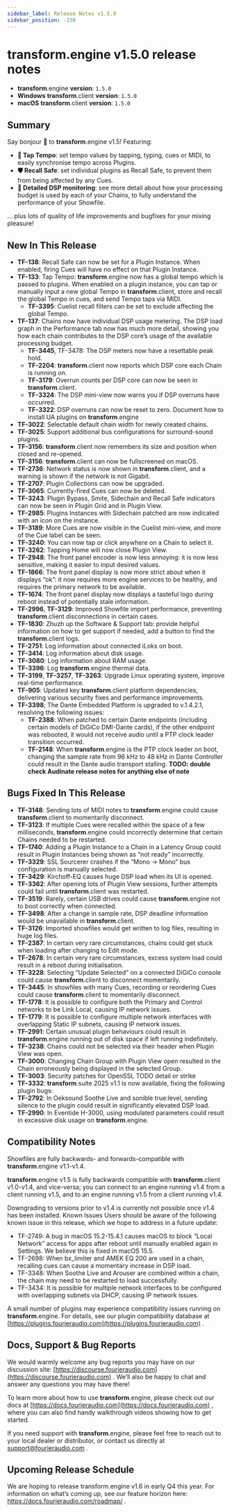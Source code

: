 ```yaml
---
sidebar_label: Release Notes v1.5.0
sidebar_position: -150
---
```


# transform.engine v1.5.0 release notes

- **transform**.engine **version**: `1.5.0`
- **Windows** **transform**.client **version**: `1.5.0`
- **macOS** **transform**.client **version**: `1.5.0`

## Summary
Say bonjour 👋  to **transform**.engine v1.5! Featuring:

* **🎵 Tap Tempo**: set tempo values by tapping, typing, cues or MIDI, to easily synchronise tempo across Plugins.
* **🛡️ Recall Safe**: set individual plugins as Recall Safe, to prevent them from being affected by any Cues.
* **🔎 Detailed DSP monitoring**: see more detail about how your processing budget is used by each of your Chains, to fully understand the performance of your Showfile.

… plus lots of quality of life improvements and bugfixes for your mixing pleasure!

## New In This Release

- **TF-138**: Recall Safe can now be set for a Plugin Instance. When enabled, firing Cues will have no effect on that Plugin Instance.
- **TF-133**: Tap Tempo: **transform**.engine now has a global tempo which is passed to plugins. When enabled on a plugin instance, you can tap or manually input a new global Tempo in **transform**.client, store and recall the global Tempo in cues, and send Tempo taps via MIDI.
  - **TF-3395**: Cuelist recall filters can be set to exclude affecting the global Tempo.
- **TF-137**: Chains now have individual DSP usage metering. The DSP load graph in the Performance tab now has much more detail, showing you how each chain contributes to the DSP core’s usage of the available processing budget.
  - **TF-3445**, TF-3478: The DSP meters now have a resettable peak hold.
  - **TF-2204**: **transform**.client now reports which DSP core each Chain is running on.
  - **TF-3179**: Overrun counts per DSP core can now be seen in **transform**.client.
  - **TF-3324**: The DSP mini-view now warns you if DSP overruns have occurred.
  - **TF-3322**: DSP overruns can now be reset to zero.
Document how to install UA plugins on **transform**.engine
- **TF-3022**: Selectable default chain width for newly created chains.
- **TF-3025**: Support additional bus configurations for surround-sound plugins.
- **TF-3156**: **transform**.client now remembers its size and position when closed and re-opened.
- **TF-3156**: **transform**.client can now be fullscreened on macOS.
- **TF-2736**: Network status is now shown in **transform**.client, and a warning is shown if the network is not Gigabit.
- **TF-2707**: Plugin Collections can now be upgraded.
- **TF-3065**: Currently-fired Cues can now be deleted.
- **TF-3243**: Plugin Bypass, Smite, Sidechain and Recall Safe indicators can now be seen in Plugin Grid and in Plugin View.
- **TF-2985**: Plugins Instances with Sidechain patched are now indicated with an icon on the instance.
- **TF-3189**: More Cues are now visible in the Cuelist mini-view, and more of the Cue label can be seen.
- **TF-3240**: You can now tap or click anywhere on a Chain to select it.
- **TF-3262**: Tapping Home will now close Plugin View.
- **TF-2948**: The front panel encoder is now less annoying: it is now less sensitive, making it easier to input desired values.
- **TF-1866**: The front panel display is now more strict about when it displays “ok”: it now requires more engine services to be healthy, and requires the primary network to be available.
- **TF-1674**: The front panel display now displays a tasteful logo during reboot instead of potentially stale information.
- **TF-2996**, **TF-3129**: Improved Showfile import performance, preventing **transform**.client disconnections in certain cases.
- **TF-1830**: Zhuzh up the Software & Support tab: provide helpful information on how to get support if needed, add a button to find the **transform**.client logs.
- **TF-2751**: Log information about connected iLoks on boot.
- **TF-3414**: Log information about disk usage.
- **TF-3080**: Log information about RAM usage.
- **TF-3396**: Log **transform**.engine thermal data.
- **TF-3199**, **TF-3257**, **TF-3263**: Upgrade Linux operating system, improve real-time performance.
- **TF-905**: Updated key **transform**.client platform dependencies, delivering various security fixes and performance improvements.
- **TF-3398**; The Dante Embedded Platform is upgraded to v.1.4.2.1, resolving the following issues:
    - **TF-2388**: When patched to certain Dante endpoints (including certain models of DiGiCo DMI-Dante cards), if the other endpoint was rebooted, it would not receive audio until a PTP clock leader transition occurred.
    - **TF-2148**: When **transform**.engine is the PTP clock leader on boot, changing the sample rate from 96 kHz to 48 kHz in Dante Controller could result in the Dante audio transport stalling.
**TODO: double check Audinate release notes for anything else of note**

## Bugs Fixed In This Release
- **TF-3148**: Sending lots of MIDI notes to **transform**.engine could cause **transform**.client to momentarily disconnect.
- **TF-3123**: If multiple Cues were recalled within the space of a few milliseconds, **transform**.engine could incorrectly determine that certain Chains needed to be restarted.
- **TF-1740**: Adding a Plugin Instance to a Chain in a Latency Group could result in Plugin Instances being shown as “not ready” incorrectly.
- **TF-3329**: SSL Sourcerer crashes if the “Mono -> Mono” bus configuration is manually selected.
- **TF-3429**: Kirchoff-EQ causes huge DSP load when its UI is opened.
- **TF-3362**: After opening lots of Plugin View sessions, further attempts could fail until **transform**.client was restarted.
- **TF-3519**: Rarely, certain USB drives could cause **transform**.engine not to boot correctly when connected.
- **TF-3498**: After a change in sample rate, DSP deadline information would be unavailable in **transform**.client.
- **TF-3126**: Imported showfiles would get written to log files, resulting in huge log files.
- **TF-2387**: In certain very rare circumstances, chains could get stuck when loading after changing to Edit mode.
- **TF-2678**: In certain very rare circumstances, excess system load could result in a reboot during initialisation.
- **TF-3228**: Selecting “Update Selected” on a connected DiGiCo console could cause **transform**.client to disconnect momentarily.
- **TF-3445**: In showfiles with many Cues, recording or reordering Cues could cause **transform**.client to momentarily disconnect.
- **TF-1778**: It is possible to configure both the Primary and Control networks to be Link Local, causing IP network issues.
- **TF-1779**: It is possible to configure multiple network interfaces with overlapping Static IP subnets, causing IP network issues.
- **TF-2991**: Certain unusual plugin behaviours could result in **transform**.engine running out of disk space if left running indefinitely.
- **TF-3238**: Chains could not be selected via their header when Plugin View was open.
- **TF-3000**: Changing Chain Group with Plugin View open resulted in the Chain erroneously being displayed in the selected Group.
- **TF-3003**: Security patches for OpenSSL TODO detail or strike
- **TF-3332**: **transform**.suite 2025 v1.1 is now available, fixing the following plugin bugs:
- **TF-2792**: In Oeksound Soothe Live and sonible true:level, sending silence to the plugin could result in significantly elevated DSP load.
- **TF-2990**: In Eventide H-3000, using modulated parameters could result in excessive disk usage on **transform**.engine.

## Compatibility Notes
Showfiles are fully backwards- and forwards-compatible with **transform**.engine v1.1-v1.4.

**transform**.engine v1.5 is fully backwards compatible with **transform**.client v1.0-v1.4, and vice-versa; you can connect to an engine running v1.4 from a client running v1.5, and to an engine running v1.5 from a client running v1.4.

Downgrading to versions prior to v1.4 is currently not possible once v1.4 has been installed.
Known Issues
Users should be aware of the following known issue in this release, which we hope to address in a future update:

- TF-2749: A bug in macOS 15.2-15.4.1 causes macOS to block “Local Network” access for apps after reboot until manually enabled again in Settings. We believe this is fixed in macOS 15.5.
- TF-2698: When bx_limiter and AMEK EQ 200 are used in a chain, recalling cues can cause a momentary increase in DSP load.
- TF-3348: When Soothe Live and Arouser are combined within a chain, the chain may need to be restarted to load successfully.
- TF-3434: It is possible for multiple network interfaces to be configured with overlapping subnets via DHCP, causing IP network issues.

A small number of plugins may experience compatibility issues running on **transform**.engine. For details, see our plugin compatibility database at [https://plugins.fourieraudio.com](https://plugins.fourieraudio.com) .

## Docs, Support & Bug Reports
We would warmly welcome any bug reports you may have on our discussion site: [https://discourse.fourieraudio.com](https://discourse.fourieraudio.com) . We’ll also be happy to chat and answer any questions you may have there!

To learn more about how to use **transform**.engine, please check out our docs at [https://docs.fourieraudio.com](https://docs.fourieraudio.com) , where you can also find handy walkthrough videos showing how to get started.

If you need support with **transform**.engine, please feel free to reach out to your local dealer or distributor, or contact us directly at [support@fourieraudio.com](mailto:support@fourieraudio.com) .

## Upcoming Release Schedule

We are hoping to release transform.engine v1.6 in early Q4 this year. For information on what’s coming up, see our feature horizon here: https://docs.fourieraudio.com/roadmap/ .
